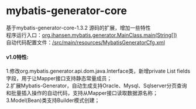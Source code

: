 # mybatis-generator-core
基于mybatis-generator-core-1.3.2 源码的扩展，增加一些特性 <br>
程序运行入口：<a href="https://github.com/handosme/mybatis-generator-core/blob/master/src/main/java/org/ihansen/mybatis/generator/MainClass.java" target="_Blank">org.ihansen.mybatis.generator.MainClass.main(String[])</a><br>
自动代码配置文件：<a href="https://github.com/handosme/mybatis-generator-core/blob/master/src/main/resources/MybatisGeneratorCfg.xml" target="_Blank">/src/main/resources/MybatisGeneratorCfg.xml</a><br>

<h4>v1.0特性:</h4>
1.修改org.mybatis.generator.api.dom.java.Interface类，新增private List<Field> fields字段，用于让Mapper接口支持静态常量成员；<br>
2.扩展Mybatis-Generator，自动生成支持Oracle、Mysql、Sqlserver分页查询和批量插入操作的自动代码，支持从Mapper接口读取数据源名称；<br>
3.Model(Bean)类支持Builder模式创建；<br>



